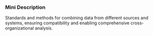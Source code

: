 ### Mini Description

Standards and methods for combining data from different sources and systems, ensuring compatibility and enabling comprehensive cross-organizational analysis.
